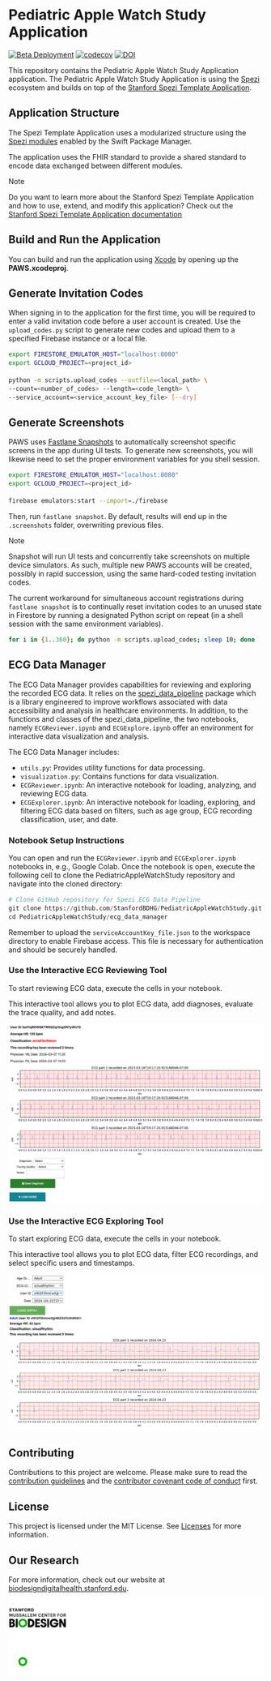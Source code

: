 <!--

This source file is part of the Pediatric Apple Watch Study Application based on the Stanford Spezi Template Application project

SPDX-FileCopyrightText: 2023 Stanford University

SPDX-License-Identifier: MIT

-->

# Pediatric Apple Watch Study Application

[![Beta Deployment](https://github.com/StanfordBDHG/PediatricAppleWatchStudy/actions/workflows/beta-deployment.yml/badge.svg)](https://github.com/StanfordBDHG/PediatricAppleWatchStudy/actions/workflows/beta-deployment.yml)
[![codecov](https://codecov.io/gh/StanfordBDHG/PediatricAppleWatchStudy/graph/badge.svg?token=0SNRhbC0wi)](https://codecov.io/gh/StanfordBDHG/PediatricAppleWatchStudy)
[![DOI](https://zenodo.org/badge/DOI/10.5281/zenodo.10602852.svg)](https://doi.org/10.5281/zenodo.10602852)


This repository contains the Pediatric Apple Watch Study Application application.
The Pediatric Apple Watch Study Application is using the [Spezi](https://github.com/StanfordSpezi/Spezi) ecosystem and builds on top of the [Stanford Spezi Template Application](https://github.com/StanfordSpezi/SpeziTemplateApplication).


## Application Structure

The Spezi Template Application uses a modularized structure using the [Spezi modules](https://swiftpackageindex.com/StanfordSpezi) enabled by the Swift Package Manager.

The application uses the FHIR standard to provide a shared standard to encode data exchanged between different modules.

> [!NOTE]  
> Do you want to learn more about the Stanford Spezi Template Application and how to use, extend, and modify this application? Check out the [Stanford Spezi Template Application documentation](https://stanfordspezi.github.io/SpeziTemplateApplication)


## Build and Run the Application

You can build and run the application using [Xcode](https://developer.apple.com/xcode/) by opening up the **PAWS.xcodeproj**.

## Generate Invitation Codes

When signing in to the application for the first time, you will be required to enter a valid invitation code before a user account is created.
Use the `upload_codes.py` script to generate new codes and upload them to a specified Firebase instance or a local file.

```bash
export FIRESTORE_EMULATOR_HOST="localhost:8080"
export GCLOUD_PROJECT=<project_id>

python -m scripts.upload_codes --outfile=<local_path> \
--count=<number_of_codes> --length=<code_length> \
--service_account=<service_account_key_file> [--dry]
```

## Generate Screenshots
PAWS uses [Fastlane Snapshots](https://docs.fastlane.tools/getting-started/ios/screenshots/) to automatically screenshot specific screens in the app during UI tests.
To generate new screenshots, you will likewise need to set the proper environment variables for you shell session.

```bash
export FIRESTORE_EMULATOR_HOST="localhost:8080"
export GCLOUD_PROJECT=<project_id>

firebase emulators:start --import=./firebase
```

Then, run `fastlane snapshot`.
By default, results will end up in the `.screenshots` folder, overwriting previous files.

> [!NOTE]
> Snapshot will run UI tests and concurrently take screenshots on multiple device simulators.
> As such, multiple new PAWS accounts will be created, possibly in rapid succession, using the same hard-coded testing invitation codes.

The current workaround for simultaneous account registrations during `fastlane snapshot` is to continually reset invitation codes to an unused state in Firestore by running a designated Python script on repeat (in a shell session with the same environment variables).

```bash
for i in {1..360}; do python -m scripts.upload_codes; sleep 10; done
```

## ECG Data Manager

The ECG Data Manager provides capabilities for reviewing and exploring the recorded ECG data. It relies on the [spezi_data_pipeline](https://test.pypi.org/project/spezi-data-pipeline/0.1.0b1/) package which is a library engineered to improve workflows associated with data accessibility and analysis in healthcare environments. In addition, to the functions and classes of the spezi_data_pipeline, the two notebooks, namely `ECGReviewer.ipynb` and `ECGExplore.ipynb` offer an environment for interactive data visualization and analysis.

The ECG Data Manager includes:
- `utils.py`: Provides utility functions for data processing.
- `visualization.py`: Contains functions for data visualization.
- `ECGReviewer.ipynb`: An interactive notebook for loading, analyzing, and reviewing ECG data.
- `ECGExplorer.ipynb`: An interactive notebook for loading, exploring, and filtering ECG data based on filters, such as age group, ECG recording classification, user, and date.

### Notebook Setup Instructions

You can open and run the `ECGReviewer.ipynb` and `ECGExplorer.ipynb` notebooks in, e.g., Google Colab.
Once the notebook is open, execute the following cell to clone the PediatricAppleWatchStudy repository and navigate into the cloned directory:

```python
# Clone GitHub repository for Spezi ECG Data Pipeline
git clone https://github.com/StanfordBDHG/PediatricAppleWatchStudy.git
cd PediatricAppleWatchStudy/ecg_data_manager
```

Remember to upload the `serviceAccountKey_file.json` to the workspace directory to enable Firebase access. This file is necessary for authentication and should be securely handled.

### Use the Interactive ECG Reviewing Tool

To start reviewing ECG data, execute the cells in your notebook. 

This interactive tool allows you to plot ECG data, add diagnoses, evaluate the trace quality, and add notes.

![ecg_data_interactive_reviewer.png](ecg_data_manager/Figures/ecg_data_interactive_reviewer.png)

### Use the Interactive ECG Exploring Tool

To start exploring ECG data, execute the cells in your notebook. 

This interactive tool allows you to plot ECG data, filter ECG recordings, and select specific users and timestamps.

![ecg_data_interactive_explorer.png](ecg_data_manager/Figures/ecg_data_interactive_explorer.png)


## Contributing

Contributions to this project are welcome. Please make sure to read the [contribution guidelines](https://github.com/StanfordBDHG/.github/blob/main/CONTRIBUTING.md) and the [contributor covenant code of conduct](https://github.com/StanfordBDHG/.github/blob/main/CODE_OF_CONDUCT.md) first.


## License

This project is licensed under the MIT License. See [Licenses](https://github.com/StanfordBDHG/PediatricAppleWatchStudy/tree/main/LICENSES) for more information.


## Our Research

For more information, check out our website at [biodesigndigitalhealth.stanford.edu](https://biodesigndigitalhealth.stanford.edu).

![Stanford Byers Center for Biodesign Logo](https://raw.githubusercontent.com/StanfordBDHG/.github/main/assets/biodesign-footer-light.png#gh-light-mode-only)
![Stanford Byers Center for Biodesign Logo](https://raw.githubusercontent.com/StanfordBDHG/.github/main/assets/biodesign-footer-dark.png#gh-dark-mode-only)
